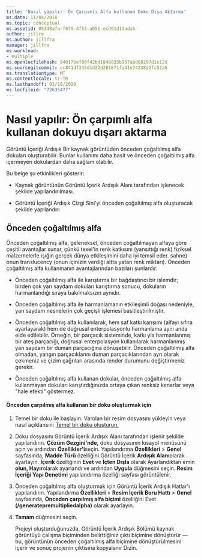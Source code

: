 ```yaml
---
title: 'Nasıl yapılır: Ön Çarpımlı Alfa kullanan Doku Dışa Aktarma'
ms.date: 11/04/2016
ms.topic: conceptual
ms.assetid: 05348afa-f079-4f53-a05b-ecd91d13adab
author: jillre
ms.author: jillfra
manager: jillfra
ms.workload:
- multiple
ms.openlocfilehash: 84017bef80f42bd1848833b957abd88297d1e12d
ms.sourcegitcommit: cc841df335d1d22d281871fe41e74238d2fc52a6
ms.translationtype: MT
ms.contentlocale: tr-TR
ms.lasthandoff: 03/18/2020
ms.locfileid: "72635477"
---
```

# <a name="how-to-export-a-texture-that-has-premultiplied-alpha"></a>Nasıl yapılır: Ön çarpımlı alfa kullanan dokuyu dışarı aktarma

Görüntü İçeriği Ardışık Bir kaynak görüntüden önceden çoğaltılmış alfa dokuları oluşturabilir. Bunlar kullanımı daha basit ve önceden çoğaltılmış alfa içermeyen dokulardan daha sağlam olabilir.

Bu belge şu etkinlikleri gösterir:

- Kaynak görüntünün Görüntü İçerik Ardışık Alanı tarafından işlenecek şekilde yapılandırılması.

- Görüntü İçeriği Ardışık Çizgi Sini'yi önceden çoğaltılmış alfa oluşturacak şekilde yapılandırı

## <a name="premultiplied-alpha"></a>Önceden çoğaltılmış alfa
Önceden çoğaltılmış alfa, geleneksel, önceden çoğaltılmayan alfaya göre çeşitli avantajlar sunar, çünkü texel'in renk katkısını (yansıttığı renk) fiziksel malzemelerle ışığın gerçek dünya etkileşimini daha iyi temsil eder. sahne) onun translucency (onun içinizin verdiği altta yatan renk miktarı). Önceden çoğaltılmış alfa kullanmanın avantajlarından bazıları şunlardır:

- Önceden çoğaltılmış alfa ile karıştırma bir bağdaştırıcı bir işlemdir; birden çok yarı saydam dokuları karıştırma sonucu, dokuların harmanlandığı sıraya bakılmaksızın aynıdır.

- Önceden çoğaltılmış alfa ile harmanlamanın etkileşimli doğası nedeniyle, yarı saydam nesnelerin çok geçişli işlemesi basitleştirilmiştir.

- Önceden çoğaltılmış alfa kullanılarak, hem saf katkı karışımı (alfayı sıfıra ayarlayarak) hem de doğrusal enterpolasyonlu harmanlama aynı anda elde edilebilir. Örneğin, bir parçacık sisteminde, katkı yla harmanlanmış bir ateş parçacığı, doğrusal enterpolasyon kullanılarak harmanlanmış yarı saydam bir duman parçacığına dönüşebilir. Önceden çoğaltılmış alfa olmadan, yangın parçacıklarını duman parçacıklarından ayrı olarak çekmeniz ve çizim çağrıları arasında render durumunu değiştirmeniz gerekir.

- Önceden çoğaltılmış alfa kullanan dokular, önceden çoğaltılmış alfa kullanmayan dokuları karıştırdığınızda ortaya çıkan renksiz kenarlar veya "hale efekti" göstermez.

#### <a name="to-create-a-texture-that-uses-premultiplied-alpha"></a>Önceden çarpılmış alfa kullanan bir doku oluşturmak için

1. Temel bir doku ile başlayın. Varolan bir resim dosyasını yükleyin veya nasıl açıklansın: [Temel bir doku oluşturun.](../designers/how-to-create-a-basic-texture.md)

2. Doku dosyasını Görüntü İçerik Ardışık Alanı tarafından işlenir şekilde yapılandırın. **Çözüm Gezgini'nde,** doku dosyasının kısayol menüsünü açın ve ardından **Özellikler'i**seçin. Yapılandırma **Özellikleri** > **Genel** sayfasında, **Madde Türü** özelliğini Görüntü İçerik **Ardışık Alanı**olarak ayarlayın. **İçerik** özelliğinin **Evet** ve **İçten Dışla** olarak Ayarlandıktan emin **olun, Hayır**olarak ayarlandı ve ardından **Uygula** düğmesini seçin. **Resim İçeriği Yapı Denetimi** yapılandırma özelliği sayfası görüntülenir.

3. Önceden çoğaltılmış alfa oluşturmak için Görüntü İçerik Ardışık Hatlar'ı yapılandırın. Yapılandırma **Özellikleri** > **Resim İçerik Boru Hattı** > **Genel** sayfasında, **Önceden çarpılmış alfa biçimi** özelliğini Evet **(/generatepremultipliedalpha)** olarak ayarlayın.

4. **Tamam** düğmesini seçin.

   Projeyi oluşturduğunuzda, Görüntü İçerik Ardışık Bölümü kaynak görüntüyü çalışma biçiminden belirttiğiniz çıktı biçimine dönüştürür — bu, görüntünün önceden çoğaltılmış alfa biçimine dönüştürülmesini içerir ve sonuç projenin çıktısına kopyalanır Dizin.